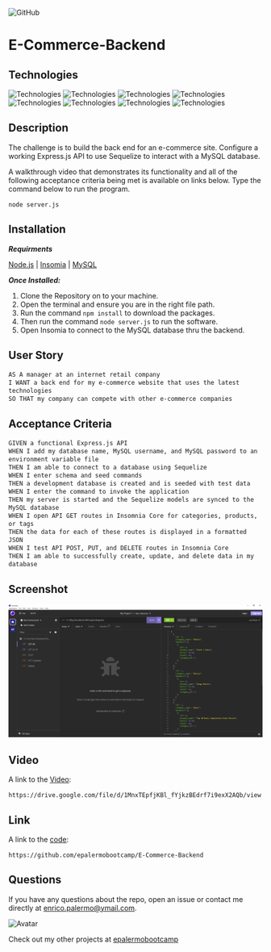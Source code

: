 ![GitHub](https://img.shields.io/github/license/jgarcia45/employee-tracker)

# E-Commerce-Backend

## Technologies

![Technologies](https://img.shields.io/badge/-Git-F05032?logo=Git&logoColor=white)
![Technologies](https://img.shields.io/badge/-JavaScript-007396?logo=JavaScript&logoColor=white)
![Technologies](https://img.shields.io/badge/-Node.js-339933?logo=Node.js&logoColor=white)
![Technologies](https://img.shields.io/badge/-npm-CB3837?logo=npm&logoColor=white)
![Technologies](https://img.shields.io/badge/-MySQL-4479A1?logo=MySQL&logoColor=white)
![Technologies](https://img.shields.io/badge/Sequelize-52B0E7?logo=Sequelize&logoColor=white)
![Technologies](https://img.shields.io/badge/Insomia-4000BF?logo=Insomia&logoColor=white)
![Technologies](https://img.shields.io/badge/.ENV-ECD53F?logo=.ENV&logoColor=white)

## Description

The challenge is to build the back end for an e-commerce site. Configure a working Express.js API to use Sequelize to interact with a MySQL database.

A walkthrough video that demonstrates its functionality and all of the following acceptance criteria being met is available on links below. Type the command below to run the program.

```
node server.js
```

## Installation

**_Requirments_**

[Node.js](https://nodejs.org/en/) | [Insomia](https://insomnia.rest/download) | [MySQL](https://www.npmjs.com/package/mysql2)

**_Once Installed:_**

1. Clone the Repository on to your machine.
2. Open the terminal and ensure you are in the right file path.
3. Run the command `npm install` to download the packages.
4. Then run the command `node server.js` to run the software.
5. Open Insomia to connect to the MySQL database thru the backend.

## User Story

```
AS A manager at an internet retail company
I WANT a back end for my e-commerce website that uses the latest technologies
SO THAT my company can compete with other e-commerce companies
```

## Acceptance Criteria

```
GIVEN a functional Express.js API
WHEN I add my database name, MySQL username, and MySQL password to an environment variable file
THEN I am able to connect to a database using Sequelize
WHEN I enter schema and seed commands
THEN a development database is created and is seeded with test data
WHEN I enter the command to invoke the application
THEN my server is started and the Sequelize models are synced to the MySQL database
WHEN I open API GET routes in Insomnia Core for categories, products, or tags
THEN the data for each of these routes is displayed in a formatted JSON
WHEN I test API POST, PUT, and DELETE routes in Insomnia Core
THEN I am able to successfully create, update, and delete data in my database
```

## Screenshot

![Insomia Interface](./resources/Images/InsomiaScreen.png)

## Video

A link to the [Video](https://drive.google.com/file/d/1MnxTEpfjKBl_fYjkzBEdrf7i9exX2AQb/view):

```
https://drive.google.com/file/d/1MnxTEpfjKBl_fYjkzBEdrf7i9exX2AQb/view

```

## Link

A link to the [code](https://github.com/epalermobootcamp/E-Commerce-Backend):

```
https://github.com/epalermobootcamp/E-Commerce-Backend
```

## Questions

If you have any questions about the repo, open an issue or contact me directly at [enrico.palermo@ymail.com](mailto:enrico.palermo@ymail.com).

![Avatar](https://avatars.githubusercontent.com/u/141057897?v=4&s=100)

Check out my other projects at [epalermobootcamp](https://github.com/epalermobootcamp)
